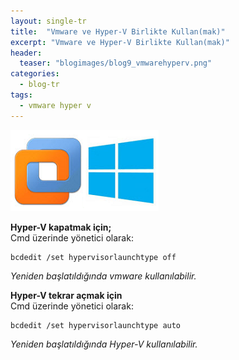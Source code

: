 ```yaml
---
layout: single-tr
title:  "Vmware ve Hyper-V Birlikte Kullan(mak)"
excerpt: "Vmware ve Hyper-V Birlikte Kullan(mak)"
header:
  teaser: "blogimages/blog9_vmwarehyperv.png"
categories: 
  - blog-tr
tags:
  - vmware hyper v
---
```


![vmware](/images/blogimages/blog9_vmwarehyperv.png "vmware")<br>

**Hyper-V kapatmak için;** <br>
Cmd üzerinde yönetici olarak: <br>
```
bcdedit /set hypervisorlaunchtype off
```
*Yeniden başlatıldığında vmware kullanılabilir.*

**Hyper-V tekrar açmak için** <br>
Cmd üzerinde yönetici olarak: <br>
```
bcdedit /set hypervisorlaunchtype auto
```
*Yeniden başlatıldığında Hyper-V kullanılabilir.*

